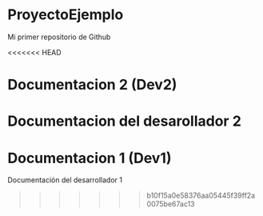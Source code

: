 # ProyectoEjemplo
Mi primer repositorio de Github

<<<<<<< HEAD
# Documentacion 2 (Dev2)
Documentacion del desarollador 2
=======
# Documentacion 1 (Dev1)
Documentación del desarrollador 1
>>>>>>> b10f15a0e58376aa05445f39ff2a0075be67ac13
